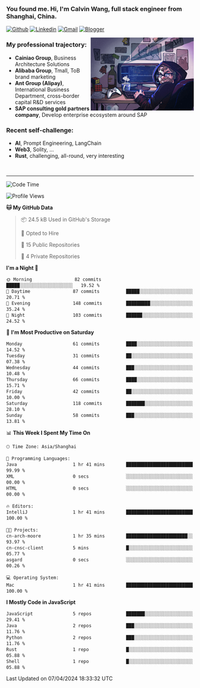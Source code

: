 <!-- Greeting -->
### You found me. Hi, I'm Calvin Wang, full stack engineer from Shanghai, China.

[![Github](https://img.shields.io/badge/-Github-000?style=flat&logo=Github&logoColor=white)](https://github.com/wangjunneil)
[![Linkedin](https://img.shields.io/badge/-LinkedIn-blue?style=flat&logo=Linkedin&logoColor=white)](https://www.linkedin.com/in/wangjunneil/)
[![Gmail](https://img.shields.io/badge/-Gmail-c14438?style=flat&logo=Gmail&logoColor=white)](mailto:wangjunneil@gmail.com)
[![Blogger](https://img.shields.io/badge/-Blogger-gray?style=flat&logo=Blogger&logoColor=white)](https://www.wangjun.dev)

<!--Introduction -->

<img align="right" alt="img" src="https://raw.githubusercontent.com/wangjunneil/wangjunneil/main/imgs/cover_image.png" width="55%" height="auto" />

### My professional trajectory: 
- **Cainiao Group**, Business Architecture Solutions
- **Alibaba Group**, Tmall, ToB brand marketing
- **Ant Group (Alipay)**, International Business Department, cross-border capital R&D services
- **SAP consulting gold partners company**, Develop enterprise ecosystem around SAP
### Recent self-challenge:
- **AI**, Prompt Engineering, LangChain
- **Web3**, Solity, ...
- **Rust**, challenging, all-round, very interesting

<br/>

---
<!-- Your badges -->

<!--START_SECTION:waka-->
![Code Time](http://img.shields.io/badge/Code%20Time-155%20hrs%2028%20mins-blue)

![Profile Views](http://img.shields.io/badge/Profile%20Views-0-blue)

**🐱 My GitHub Data** 

> 📦 24.5 kB Used in GitHub's Storage 
 > 
> 💼 Opted to Hire
 > 
> 📜 15 Public Repositories 
 > 
> 🔑 4 Private Repositories 
 > 
**I'm a Night 🦉** 

```text
🌞 Morning                82 commits          █████░░░░░░░░░░░░░░░░░░░░   19.52 % 
🌆 Daytime                87 commits          █████░░░░░░░░░░░░░░░░░░░░   20.71 % 
🌃 Evening                148 commits         █████████░░░░░░░░░░░░░░░░   35.24 % 
🌙 Night                  103 commits         ██████░░░░░░░░░░░░░░░░░░░   24.52 % 
```
📅 **I'm Most Productive on Saturday** 

```text
Monday                   61 commits          ████░░░░░░░░░░░░░░░░░░░░░   14.52 % 
Tuesday                  31 commits          ██░░░░░░░░░░░░░░░░░░░░░░░   07.38 % 
Wednesday                44 commits          ███░░░░░░░░░░░░░░░░░░░░░░   10.48 % 
Thursday                 66 commits          ████░░░░░░░░░░░░░░░░░░░░░   15.71 % 
Friday                   42 commits          ██░░░░░░░░░░░░░░░░░░░░░░░   10.00 % 
Saturday                 118 commits         ███████░░░░░░░░░░░░░░░░░░   28.10 % 
Sunday                   58 commits          ███░░░░░░░░░░░░░░░░░░░░░░   13.81 % 
```


📊 **This Week I Spent My Time On** 

```text
🕑︎ Time Zone: Asia/Shanghai

💬 Programming Languages: 
Java                     1 hr 41 mins        █████████████████████████   99.99 % 
XML                      0 secs              ░░░░░░░░░░░░░░░░░░░░░░░░░   00.00 % 
HTML                     0 secs              ░░░░░░░░░░░░░░░░░░░░░░░░░   00.00 % 

🔥 Editors: 
IntelliJ                 1 hr 41 mins        █████████████████████████   100.00 % 

🐱‍💻 Projects: 
cn-arch-moore            1 hr 35 mins        ███████████████████████░░   93.97 % 
cn-cnsc-client           5 mins              █░░░░░░░░░░░░░░░░░░░░░░░░   05.77 % 
asgard                   0 secs              ░░░░░░░░░░░░░░░░░░░░░░░░░   00.26 % 

💻 Operating System: 
Mac                      1 hr 41 mins        █████████████████████████   100.00 % 
```

**I Mostly Code in JavaScript** 

```text
JavaScript               5 repos             ███████░░░░░░░░░░░░░░░░░░   29.41 % 
Java                     2 repos             ███░░░░░░░░░░░░░░░░░░░░░░   11.76 % 
Python                   2 repos             ███░░░░░░░░░░░░░░░░░░░░░░   11.76 % 
Rust                     1 repo              █░░░░░░░░░░░░░░░░░░░░░░░░   05.88 % 
Shell                    1 repo              █░░░░░░░░░░░░░░░░░░░░░░░░   05.88 % 
```




 Last Updated on 07/04/2024 18:33:32 UTC
<!--END_SECTION:waka-->
